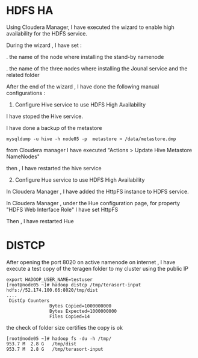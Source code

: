 # HDFS HA
Using Cloudera Manager, I have executed the wizard to enable high availability for the HDFS service.

During the wizard , I have set :

.  the name of the node where installing the stand-by namenode

.  the name of the three nodes where installing the Jounal service and the related folder 

After the end of the wizard , I have done the following manual configurations :

1.  Configure Hive service to use HDFS High Availability 

  I have stoped the Hive service.

  I have done a backup of the metastore 
  ```
  mysqldump -u hive -h node05 -p  metastore > /data/metastore.dmp
  ```
  from Cloudera manager I have executed "Actions > Update Hive Metastore NameNodes"

  then , I have restarted the hive service

2.  Configure Hue service to use HDFS High Availability 

   In Cloudera Manager , I have added the HttpFS instance to HDFS service.
   
   In Cloudera Manager , under the Hue configuration page, for property "HDFS Web Interface Role"  I have set HttpFS
   
   Then , I have restarted Hue

# DISTCP

After opening the port 8020 on active namenode on internet , I have execute a  test copy of the teragen folder to my cluster using the public IP
```
export HADOOP_USER_NAME=testuser
[root@node05 ~]# hadoop distcp /tmp/terasort-input hdfs://52.174.100.66:8020/tmp/dist
....
 DistCp Counters
                Bytes Copied=1000000000
                Bytes Expected=1000000000
                Files Copied=14
```
the check of folder size certifies the copy is ok
```
[root@node05 ~]# hadoop fs -du -h /tmp/
953.7 M  2.8 G   /tmp/dist
953.7 M  2.8 G   /tmp/terasort-input
```
